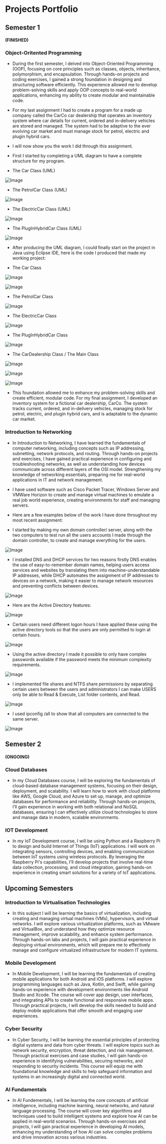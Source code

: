 # Projects Portfolio

## Semester 1 
#### (FINISHED)
### Object-Oritented Programming
- During the first semester, I delved into Object-Oriented Programming (OOP), focusing on core principles such as classes, objects, inheritance, polymorphism, and encapsulation. Through hands-on projects and coding exercises, I gained a strong foundation in designing and structuring software efficiently. This experience allowed me to develop problem-solving skills and apply OOP concepts to real-world applications, enhancing my ability to create modular and maintainable code.
 
- For my last assignment I had to create a program for a made up company called the CarCo car dealership that operates an inventory system where car details for current, ordered and in-delivery vehicles are stored and managed. The system had to be adaptive to the ever evolving car market and must manage stock for petrol, electric and plugin hybrid cars.

- I will now show you the work I did through this assignment.

- First I started by completing a UML diagram to have a complete structure for my program.
- The Car Class (UML)
  
![Image](https://github.com/user-attachments/assets/00adefa4-e9f1-48b3-9b6f-2cc6fa06b629)

- The PetrolCar Class (UML)
  
![Image](https://github.com/user-attachments/assets/511fbdff-6220-499e-b174-b62525357f24)

- The ElectricCar Class (UML)
  
![Image](https://github.com/user-attachments/assets/a8860ff2-8c9d-4cfa-96b4-846d9c4a7e02)

- The PlugInHybridCar Class (UML)
  
![Image](https://github.com/user-attachments/assets/9bf55c49-8322-4a14-b1a0-4072af5fa657)

- After producing the UML diagram, I could finally start on the project in Java using Eclipse IDE, here is the code I produced that made my working project:
  
- The Car Class
  
![Image](https://github.com/user-attachments/assets/5a59be69-5ee9-4536-bf81-03f6cf8456a6)

![Image](https://github.com/user-attachments/assets/6bf83e69-ee50-4466-940c-64e79dd6605d)

- The PetrolCar Class
  
![Image](https://github.com/user-attachments/assets/2d265a25-a6dd-4325-a4e7-1d15056ab269)

- The ElectricCar Class
  
![Image](https://github.com/user-attachments/assets/ce250523-69a6-4c5f-b0bd-56a0b2b966d9)

- The PlugInHybridCar Class
  
![Image](https://github.com/user-attachments/assets/c4374cc2-0e55-4085-a8b7-c76625611ad6)

- The CarDealership Class / The Main Class
  
![Image](https://github.com/user-attachments/assets/541deb24-efc1-42fb-81ff-6a738b18344a)

![Image](https://github.com/user-attachments/assets/55a448c5-4f77-459b-b51a-20b4ee7686d0)

![Image](https://github.com/user-attachments/assets/1e0b3e33-2c02-4eb0-a0cb-caa32b9171c7)

- This foundation allowed me to enhance my problem-solving skills and create efficient, modular code. For my final assignment, I developed an inventory system for a fictional car dealership, CarCo. The system tracks current, ordered, and in-delivery vehicles, managing stock for petrol, electric, and plugin hybrid cars, and is adaptable to the dynamic car market.

### Introduction to Networking
- In Introduction to Networking, I have learned the fundamentals of computer networking, including concepts such as IP addressing, subnetting, network protocols, and routing. Through hands-on projects and exercises, I have gained practical experience in configuring and troubleshooting networks, as well as understanding how devices communicate across different layers of the OSI model. Strengthening my knowledge of networking essentials, preparing me for real-world applications in IT and network management.
  
- I have used software such as Cisco Packet Tracer, Windows Server and VMWare Horizon to create and manage virtual machines to emulate a real job world experience, creating environments for staff and managing servers.

- Here are a few examples below of the work I have done throughout my most recent assignment:

- I started by making my own domain controller/ server, along with the two computers to test run all the users accounts I made through the domain controller, to create and manage everything for the users.
  
![Image](https://github.com/user-attachments/assets/0f931fbb-9195-4571-940b-c2164cc6a4e4)

- I installed DNS and DHCP services for two reasons firstly DNS enables the use of easy-to-remember domain names, helping users access services and websites by translating them into machine-understandable IP addresses, while DHCP automates the assignment of IP addresses to devices on a network, making it easier to manage network resources and preventing conflicts between devices.
  
![Image](https://github.com/user-attachments/assets/db0b806a-b168-421f-8359-0624bc592350)

- Here are the Active Directory features:
  
![Image](https://github.com/user-attachments/assets/f6c91cd9-6ac5-4a7e-94cc-ec83cc0a9300)

- Certain users need different logon hours I have applied these using the active directory tools so that the users are only permitted to login at certain hours.
  
![Image](https://github.com/user-attachments/assets/2c37aea5-4efb-4433-a198-71e2f107c430)

- Using the active directory I made it possible to only have complex passwords available if the password meets the minimum complexity requirements.

![Image](https://github.com/user-attachments/assets/3750498c-303a-4a2b-b438-857c5b0f00d8)

- I implemented file shares and NTFS share permissions by separating certain users between the users and administrators I can make USERS only be able to Read & Execute, List folder contents, and Read. 

![Image](https://github.com/user-attachments/assets/af132fc4-0d8a-46d9-a979-63589b904f5b)

- I used ipconfig /all to show that all computers are connected to the same server.

![Image](https://github.com/user-attachments/assets/0e92ed96-6b1c-4af8-81d3-c28b0bb8259f)

## Semester 2
#### (ONGOING)
### Cloud Databases
- In my Cloud Databases course, I will be exploring the fundamentals of cloud-based database management systems, focusing on their design, deployment, and scalability. I will learn how to work with cloud platforms like AWS, Google Cloud, and Azure to set up, manage, and optimize databases for performance and reliability. Through hands-on projects, I’ll gain experience in working with both relational and NoSQL databases, ensuring I can effectively utilize cloud technologies to store and manage data in modern, scalable environments.

### IOT Development 
- In my IoT Development course, I will be using Python and a Raspberry Pi to design and build Internet of Things (IoT) applications. I will work on integrating sensors, controlling devices, and enabling communication between IoT systems using wireless protocols. By leveraging the Raspberry Pi's capabilities, I'll develop projects that involve real-time data collection, processing, and cloud integration, gaining hands-on experience in creating smart solutions for a variety of IoT applications.

## Upcoming Semesters
### Introduction to Virtualisation Technologies

- In this subject I will be learning the basics of virtualization, including creating and managing virtual machines (VMs), hypervisors, and virtual networks. I will explore various virtualization platforms, such as VMware and VirtualBox, and understand how they optimize resource management, improve scalability, and enhance system performance. Through hands-on labs and projects, I will gain practical experience in deploying virtual environments, which will prepare me to effectively manage and configure virtualized infrastructure for modern IT systems.

### Mobile Development

-  In Mobile Development, I will be learning the fundamentals of creating mobile applications for both Android and iOS platforms. I will explore programming languages such as Java, Kotlin, and Swift, while gaining hands-on experience with development environments like Android Studio and Xcode. The course will cover app design, user interfaces, and integrating APIs to create functional and responsive mobile apps. Through practical projects, I will develop the skills needed to build and deploy mobile applications that offer smooth and engaging user experiences.

### Cyber Security

- In Cyber Security, I will be learning the essential principles of protecting digital systems and data from cyber threats. I will explore topics such as network security, encryption, threat detection, and risk management. Through practical exercises and case studies, I will gain hands-on experience in identifying vulnerabilities, securing networks, and responding to security incidents. This course will equip me with foundational knowledge and skills to help safeguard information and systems in an increasingly digital and connected world.

### AI Fundamentals

- In AI Fundementals, I will be learning the core concepts of artificial intelligence, including machine learning, neural networks, and natural language processing. The course will cover key algorithms and techniques used to build intelligent systems and explore how AI can be applied in real-world scenarios. Through hands-on exercises and projects, I will gain practical experience in developing AI models, enhancing my understanding of how AI can solve complex problems and drive innovation across various industries.


